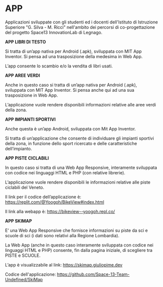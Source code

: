 # APP

Applicazioni sviluppate con gli studenti ed i docenti dell'Istituto di Istruzione Superiore "G. Silva - M. Ricci" nell'ambito dei percorsi di co-progettazione del progetto Space13 InnovationLab di Legnago.

**APP LIBRI DI TESTO**

Si tratta di un’app nativa per Android (.apk), sviluppata con MIT App Inventor. Si pensa ad una trasposizione della medesima in Web App.

L’app consente lo scambio e/o la vendita di libri usati.

**APP AREE VERDI**

Anche in questo caso si tratta di un’app nativa per Android (.apk), sviluppata con MIT App Inventor. Si pensa anche qui ad una sua trasposizione in Web App.

L’applicazione vuole rendere disponibili informazioni relative alle aree verdi della zona.

**APP IMPIANTI SPORTIVI**

Anche questa è un’app Android, sviluppata con Mit App Inventor.

Si tratta di un’applicazione che consente di individuare gli impianti sportivi della zona, in funzione dello sport ricercato e delle caratteristiche dell’impianto.

**APP PISTE CICLABILI**

In questo caso si tratta di una Web App Responsive, interamente sviluppata con codice nei linguaggi HTML e PHP (con relative librerie).

L’applicazione vuole rendere disponibili le informazioni relative alle piste ciclabili del Veneto.

Il link per il codice dell’applicazione è: <https://replit.com/@Yoogoh/BikeView#index.html>

Il link alla webapp è: <https://bikeview--yoogoh.repl.co/>

**APP SKIMAP**

E’ una Web App Responsive che fornisce informazioni su piste da sci e scuole di sci (i dati sono relativi alla Regione Lombardia).

La Web App (anche in questo caso interamente sviluppata con codice nei linguaggi HTML e PHP) consente, fin dalla pagina iniziale, di scegliere tra PISTE e SCUOLE.

L’app è visualizzabile al link: <https://skimap.giuliopime.dev>

Codice dell'applicazione: <https://github.com/Space-13-Team-Undefined/SkiMap>

